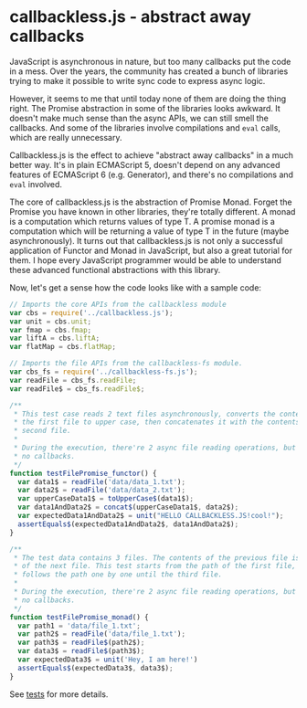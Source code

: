 callbackless.js - abstract away callbacks
=======

JavaScript is asynchronous in nature, but too many callbacks put the code in a mess. Over the years, the community has created a bunch of libraries trying to make it possible to write sync code to express async logic.

However, it seems to me that until today none of them are doing the thing right. The Promise abstraction in some of the libraries looks awkward. It doesn't make much sense than the async APIs, we can still smell the callbacks. And some of the libraries involve compilations and ``eval`` calls, which are really unnecessary.

Callbackless.js is the effect to achieve "abstract away callbacks" in a much better way. It's in plain ECMAScript 5, doesn't depend on any advanced features of ECMAScript 6 (e.g. Generator), and there's no compilations and ``eval`` involved.

The core of callbackless.js is the abstraction of Promise Monad. Forget the Promise you have known in other libraries, they're totally different. A monad is a computation which returns values of type T. A promise monad is a computation which will be returning a value of type T in the future (maybe asynchronously). It turns out that callbackless.js is not only a successful application of Functor and Monad in JavaScript, but also a great tutorial for them. I hope every JavaScript programmer would be able to understand these advanced functional abstractions with this library.

Now, let's get a sense how the code looks like with a sample code:

```javascript
// Imports the core APIs from the callbackless module
var cbs = require('../callbackless.js');
var unit = cbs.unit;
var fmap = cbs.fmap;
var liftA = cbs.liftA;
var flatMap = cbs.flatMap;

// Imports the file APIs from the callbackless-fs module.
var cbs_fs = require('../callbackless-fs.js');
var readFile = cbs_fs.readFile;
var readFile$ = cbs_fs.readFile$;

/**
 * This test case reads 2 text files asynchronously, converts the contents of
 * the first file to upper case, then concatenates it with the contents of the
 * second file.
 *
 * During the execution, there're 2 async file reading operations, but you see
 * no callbacks.
 */
function testFilePromise_functor() {
  var data1$ = readFile('data/data_1.txt');
  var data2$ = readFile('data/data_2.txt');
  var upperCaseData1$ = toUpperCase$(data1$);
  var data1AndData2$ = concat$(upperCaseData1$, data2$); 
  var expectedData1AndData2$ = unit("HELLO CALLBACKLESS.JS!cool!");
  assertEquals$(expectedData1AndData2$, data1AndData2$);
}

/**
 * The test data contains 3 files. The contents of the previous file is the path
 * of the next file. This test starts from the path of the first file, then
 * follows the path one by one until the third file.
 *
 * During the execution, there're 2 async file reading operations, but you see
 * no callbacks.
 */
function testFilePromise_monad() {
  var path1 = 'data/file_1.txt';
  var path2$ = readFile('data/file_1.txt');
  var path3$ = readFile$(path2$);
  var data3$ = readFile$(path3$);
  var expectedData3$ = unit('Hey, I am here!')
  assertEquals$(expectedData3$, data3$);
}
```

See [tests](https://github.com/weidagang/callbackless-js/blob/master/tests/test-file-promise.js) for more details.
